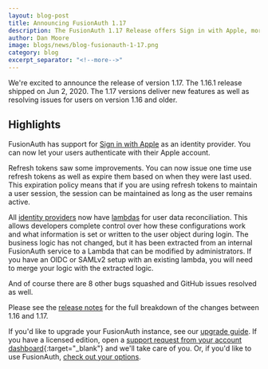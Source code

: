```yaml
---
layout: blog-post
title: Announcing FusionAuth 1.17
description: The FusionAuth 1.17 Release offers Sign in with Apple, more flexibilty with identity provider user reconciliation and more.
author: Dan Moore
image: blogs/news/blog-fusionauth-1-17.png
category: blog
excerpt_separator: "<!--more-->"
---
```


We're excited to announce the release of version 1.17. The 1.16.1 release shipped on Jun 2, 2020. The 1.17 versions deliver new features as well as resolving issues for users on version 1.16 and older.

<!--more-->

## Highlights

FusionAuth has support for [Sign in with Apple](/docs/v1/tech/identity-providers/apple) as an identity provider. You can now let your users authenticate with their Apple account.

Refresh tokens saw some improvements. You can now issue one time use refresh tokens as well as expire them based on when they were last used. This expiration policy means that if you are using refresh tokens to maintain a user session, the session can be maintained as long as the user remains active.

All [identity providers](/docs/v1/tech/identity-providers/) now have [lambdas](/docs/v1/tech/lambdas/) for user data reconciliation. This allows developers complete control over how these configurations work and what information is set or written to the user object during login. The business logic has not changed, but it has been extracted from an internal FusionAuth service to a Lambda that can be modified by administrators. If you have an OIDC or SAMLv2 setup with an existing lambda, you will need to merge your logic with the extracted logic.

And of course there are 8 other bugs squashed and GitHub issues resolved as well. 

Please see the [release notes](https://fusionauth.io/docs/v1/tech/release-notes) for the full breakdown of the changes between 1.16 and 1.17.

If you'd like to upgrade your FusionAuth instance, see our [upgrade guide](/docs/v1/tech/installation-guide/upgrade). If you have a licensed edition, open a [support request from your account dashboard](https://account.fusionauth.io){:target="_blank"} and we'll take care of you. Or, if you'd like to use FusionAuth, [check out your options](/pricing).
